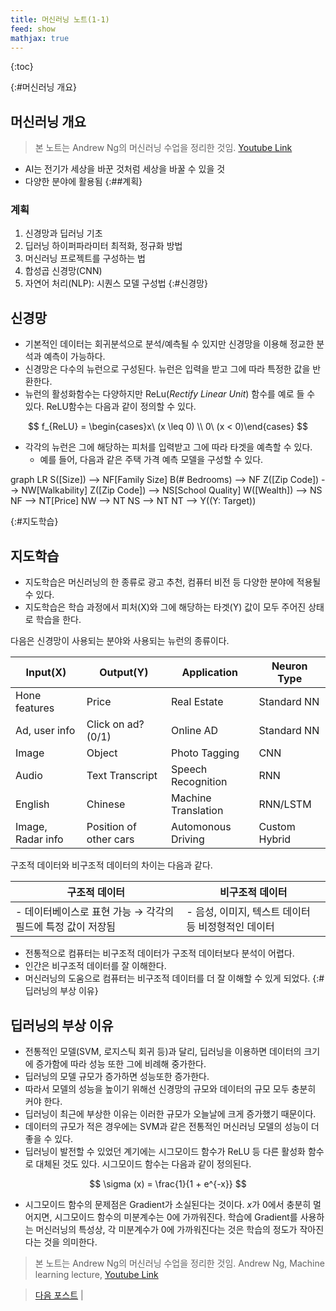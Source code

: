 ```yaml
---
title: 머신러닝 노트(1-1)
feed: show
mathjax: true
---
```


{:toc}

{:#머신러닝 개요}
## 머신러닝 개요

> 본 노트는 Andrew Ng의 머신러닝 수업을 정리한 것임. [Youtube Link](https://www.youtube.com/watch?v=PPLop4L2eGk&list=PLLssT5z_DsK-h9vYZkQkYNWcItqhlRJLN)

- AI는 전기가 세상을 바꾼 것처럼 세상을 바꿀 수 있을 것
- 다양한 분야에 활용됨
{:##계획}
### 계획
1. 신경망과 딥러닝 기초
2. 딥러닝 하이퍼파라미터 최적화, 정규화 방법
3. 머신러닝 프로젝트를 구성하는 법
4. 합성곱 신경망(CNN)
5. 자연어 처리(NLP): 시퀀스 모델 구성법
{:#신경망}
## 신경망
- 기본적인 데이터는 회귀분석으로 분석/예측될 수 있지만 신경망을 이용해 정교한 분석과 예측이 가능하다.
- 신경망은 다수의 뉴런으로 구성된다. 뉴런은 입력을 받고 그에 따라 특정한 값을 반환한다.
- 뉴런의 활성화함수는 다양하지만 ReLu(_Rectify Linear Unit_) 함수를 예로 들 수 있다. ReLU함수는 다음과 같이 정의할 수 있다.

$$
f_{ReLU} = \begin{cases}x\ (x \leq 0) \\
 0\ (x < 0)\end{cases}
$$

- 각각의 뉴런은 그에 해당하는 피처를 입력받고 그에 따라 타겟을 예측할 수 있다.
    - 예를 들어, 다음과 같은 주택 가격 예측 모델을 구성할 수 있다.

<div class="mermaid"> 
graph LR
S([Size]) --> NF[Family Size]
B(# Bedrooms) --> NF
Z([Zip Code]) --> NW[Walkability]
Z([Zip Code]) --> NS[School Quality]
W([Wealth]) --> NS
NF --> NT[Price]
NW --> NT
NS --> NT
NT --> Y((Y: Target))
</div>

{:#지도학습}
## 지도학습
- 지도학습은 머신러닝의 한 종류로 광고 추천, 컴퓨터 비전 등 다양한 분야에 적용될 수 있다.
- 지도학습은 학습 과정에서 피처(X)와 그에 해당하는 타겟(Y) 값이 모두 주어진 상태로 학습을 한다.

다음은 신경망이 사용되는 분야와 사용되는 뉴런의 종류이다.

|Input(X)|Output(Y)|Application|Neuron Type|
|-|-|-|-|
|Hone features|Price|Real Estate|Standard NN|
|Ad, user info|Click on ad? (0/1)|Online AD|Standard NN|
|Image|Object|Photo Tagging|CNN|
|Audio|Text Transcript|Speech Recognition|RNN|
|English|Chinese|Machine Translation|RNN/LSTM|
|Image, Radar info|Position of other cars|Automonous Driving|Custom Hybrid|

구조적 데이터와 비구조적 데이터의 차이는 다음과 같다.

|구조적 데이터|비구조적 데이터|
|-|-|
|- 데이터베이스로 표현 가능 $\rightarrow$ 각각의 필드에 특정 값이 저장됨|- 음성, 이미지, 텍스트 데이터 등 비정형적인 데이터|

- 전통적으로 컴퓨터는 비구조적 데이터가 구조적 데이터보다 분석이 어렵다.
- 인간은 비구조적 데이터를 잘 이해한다.
- 머신러닝의 도움으로 컴퓨터는 비구조적 데이터를 더 잘 이해할 수 있게 되었다.
{:#딥러닝의 부상 이유}
## 딥러닝의 부상 이유
- 전통적인 모델(SVM, 로지스틱 회귀 등)과 달리, 딥러닝을 이용하면 데이터의 크기에 증가함에 따라 성능 또한 그에 비례해 중가한다.
- 딥러닝의 모델 규모가 증가하면 성능또한 증가한다.
- 따라서 모델의 성능을 높이기 위해선 신경망의 규모와 데이터의 규모 모두 충분히 커야 한다.
- 딥러닝이 최근에 부상한 이유는 이러한 규모가 오늘날에 크게 증가했기 때문이다.
- 데이터의 규모가 적은 경우에는 SVM과 같은 전통적인 머신러닝 모델의 성능이 더 좋을 수 있다.
- 딥러닝이 발전할 수 있었던 계기에는 시그모이드 함수가 ReLU 등 다른 활성화 함수로 대체된 것도 있다. 시그모이드 함수는 다음과 같이 정의된다.

$$
\sigma (x) = \frac{1}{1 + e^{-x}}
$$

- 시그모이드 함수의 문제점은 Gradient가 소실된다는 것이다. $x$가 0에서 충분히 멀어지면, 시그모이드 함수의 미분계수는 0에 가까워진다. 학습에 Gradient를 사용하는 머신러닝의 특성상, 각 미분계수가 0에 가까워진다는 것은 학습의 정도가 작아진다는 것을 의미한다.

> 본 노트는 Andrew Ng의 머신러닝 수업을 정리한 것임. 
> Andrew Ng, Machine learning lecture, [Youtube Link](https://www.youtube.com/playlist?list=PLkRLdi-c79HKEWoi4oryj-Cx-e47y_NcM)

> [다음 포스트](https://sol1archive.github.io/note/step1-2) | 
